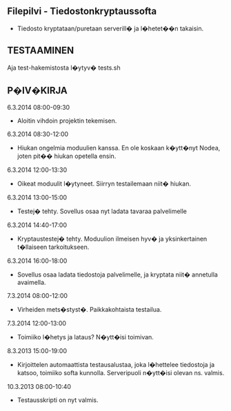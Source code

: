 Filepilvi - Tiedostonkryptaussofta
--------------------------------

- Tiedosto kryptataan/puretaan serverill� ja l�hetet��n takaisin.

TESTAAMINEN
--------------------------------
Aja test-hakemistosta l�ytyv� tests.sh

P�IV�KIRJA
--------------------------------

6.3.2014 08:00-09:30
- Aloitin vihdoin projektin tekemisen.

6.3.2014 08:30-12:00
- Hiukan ongelmia moduulien kanssa. En ole koskaan k�ytt�nyt Nodea, joten pit�� hiukan opetella ensin.

6.3.2014 12:00-13:30
- Oikeat moduulit l�ytyneet. Siirryn testailemaan niit� hiukan.

6.3.2014 13:00-15:00
- Testej� tehty. Sovellus osaa nyt ladata tavaraa palvelimelle

6.3.2014 14:40-17:00
- Kryptaustestej� tehty. Moduulion ilmeisen hyv� ja yksinkertainen t�llaiseen tarkoitukseen.

6.3.2014 16:00-18:00
- Sovellus osaa ladata tiedostoja palvelimelle, ja kryptata niit� annetulla avaimella.

7.3.2014 08:00-12:00
- Virheiden mets�styst�. Paikkakohtaista testailua.

7.3.2014 12:00-13:00
- Toimiiko l�hetys ja lataus? N�ytt�isi toimivan.

8.3.2013 15:00-19:00
- Kirjoittelen automaattista testausalustaa, joka l�hettelee tiedostoja ja katsoo, toimiiko softa kunnolla. Serveripuoli n�ytt�isi olevan ns. valmis.

10.3.2013 08:00-10:40
- Testausskripti on nyt valmis.


